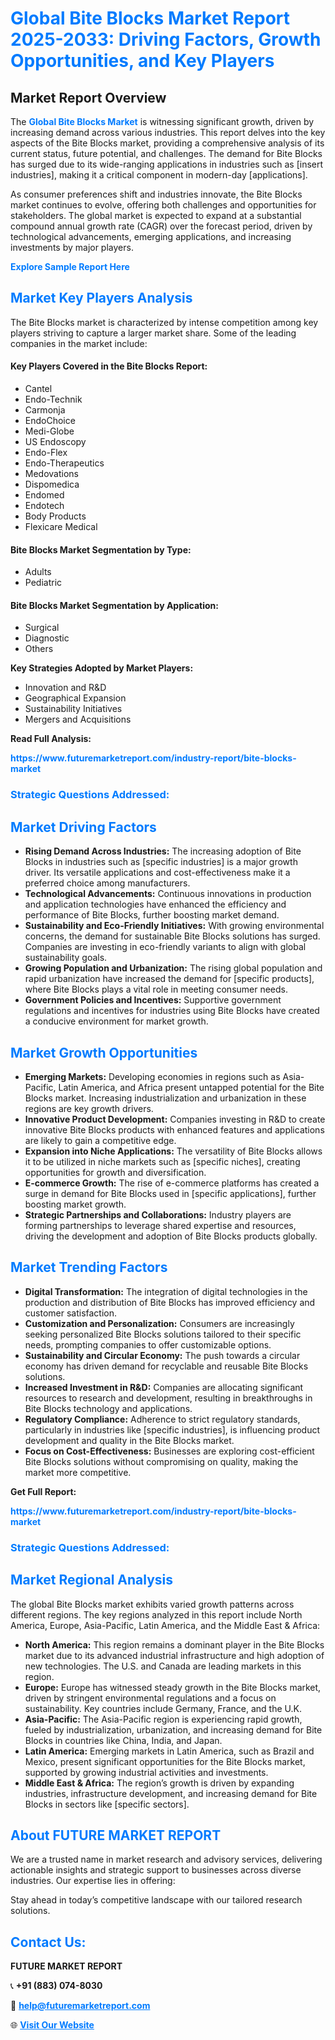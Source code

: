 <h1 style="color: #007BFF;">Global Bite Blocks Market Report 2025-2033: Driving Factors, Growth Opportunities, and Key Players</h1>

<section id="overview">
<h2>Market Report Overview</h2>
<p>The <a href="https://www.futuremarketreport.com/industry-report/bite-blocks-market" style="color: #007BFF; text-decoration: none;"><strong>Global Bite Blocks Market</strong></a> is witnessing significant growth, driven by increasing demand across various industries. This report delves into the key aspects of the Bite Blocks market, providing a comprehensive analysis of its current status, future potential, and challenges. The demand for Bite Blocks has surged due to its wide-ranging applications in industries such as [insert industries], making it a critical component in modern-day [applications].</p>
<p>As consumer preferences shift and industries innovate, the Bite Blocks market continues to evolve, offering both challenges and opportunities for stakeholders. The global market is expected to expand at a substantial compound annual growth rate (CAGR) over the forecast period, driven by technological advancements, emerging applications, and increasing investments by major players.</p>
</section>

<section id="overview">
<p><a href="https://www.futuremarketreport.com/request-sample/reportId=56579" style="color: #007BFF; text-decoration: none;"><strong>Explore Sample Report Here</strong></a></p>
</section>

<section id="key-players">
<h2 style="color: #007BFF;">Market Key Players Analysis</h2>
<p>The Bite Blocks market is characterized by intense competition among key players striving to capture a larger market share. Some of the leading companies in the market include:</p>
<h4>Key Players Covered in the Bite Blocks Report:</h4>
<ul><li>Cantel</li><li>Endo-Technik</li><li>Carmonja</li><li>EndoChoice</li><li>Medi-Globe</li><li>US Endoscopy</li><li>Endo-Flex</li><li>Endo-Therapeutics</li><li>Medovations</li><li>Dispomedica</li><li>Endomed</li><li>Endotech</li><li>Body Products</li><li>Flexicare Medical</li></ul>
<h4>Bite Blocks Market Segmentation by Type:</h4>
<ul><li>Adults</li><li>Pediatric</li></ul>

<h4>Bite Blocks Market Segmentation by Application:</h4>
<ul><li>Surgical</li><li>Diagnostic</li><li>Others</li></ul>
<p><strong>Key Strategies Adopted by Market Players:</strong></p>
<ul>
<li>Innovation and R&D</li>
<li>Geographical Expansion</li>
<li>Sustainability Initiatives</li>
<li>Mergers and Acquisitions</li>
</ul>
</section>

<section>
<p><strong>Read Full Analysis: </strong></p><a href="https://www.futuremarketreport.com/industry-report/bite-blocks-market" style="color: #007BFF; text-decoration: none;"><strong>https://www.futuremarketreport.com/industry-report/bite-blocks-market</strong></a>
<h3 style="color: #007BFF;">Strategic Questions Addressed:</h3>
</section>

<section id="driving-factors">
<h2 style="color: #007BFF;">Market Driving Factors</h2>
<ul>
<li><strong>Rising Demand Across Industries:</strong> The increasing adoption of Bite Blocks in industries such as [specific industries] is a major growth driver. Its versatile applications and cost-effectiveness make it a preferred choice among manufacturers.</li>
<li><strong>Technological Advancements:</strong> Continuous innovations in production and application technologies have enhanced the efficiency and performance of Bite Blocks, further boosting market demand.</li>
<li><strong>Sustainability and Eco-Friendly Initiatives:</strong> With growing environmental concerns, the demand for sustainable Bite Blocks solutions has surged. Companies are investing in eco-friendly variants to align with global sustainability goals.</li>
<li><strong>Growing Population and Urbanization:</strong> The rising global population and rapid urbanization have increased the demand for [specific products], where Bite Blocks plays a vital role in meeting consumer needs.</li>
<li><strong>Government Policies and Incentives:</strong> Supportive government regulations and incentives for industries using Bite Blocks have created a conducive environment for market growth.</li>
</ul>
</section>

<section id="growth-opportunities">
<h2 style="color: #007BFF;">Market Growth Opportunities</h2>
<ul>
<li><strong>Emerging Markets:</strong> Developing economies in regions such as Asia-Pacific, Latin America, and Africa present untapped potential for the Bite Blocks market. Increasing industrialization and urbanization in these regions are key growth drivers.</li>
<li><strong>Innovative Product Development:</strong> Companies investing in R&D to create innovative Bite Blocks products with enhanced features and applications are likely to gain a competitive edge.</li>
<li><strong>Expansion into Niche Applications:</strong> The versatility of Bite Blocks allows it to be utilized in niche markets such as [specific niches], creating opportunities for growth and diversification.</li>
<li><strong>E-commerce Growth:</strong> The rise of e-commerce platforms has created a surge in demand for Bite Blocks used in [specific applications], further boosting market growth.</li>
<li><strong>Strategic Partnerships and Collaborations:</strong> Industry players are forming partnerships to leverage shared expertise and resources, driving the development and adoption of Bite Blocks products globally.</li>
</ul>
</section>

<section id="trending-factors">
<h2 style="color: #007BFF;">Market Trending Factors</h2>
<ul>
<li><strong>Digital Transformation:</strong> The integration of digital technologies in the production and distribution of Bite Blocks has improved efficiency and customer satisfaction.</li>
<li><strong>Customization and Personalization:</strong> Consumers are increasingly seeking personalized Bite Blocks solutions tailored to their specific needs, prompting companies to offer customizable options.</li>
<li><strong>Sustainability and Circular Economy:</strong> The push towards a circular economy has driven demand for recyclable and reusable Bite Blocks solutions.</li>
<li><strong>Increased Investment in R&D:</strong> Companies are allocating significant resources to research and development, resulting in breakthroughs in Bite Blocks technology and applications.</li>
<li><strong>Regulatory Compliance:</strong> Adherence to strict regulatory standards, particularly in industries like [specific industries], is influencing product development and quality in the Bite Blocks market.</li>
<li><strong>Focus on Cost-Effectiveness:</strong> Businesses are exploring cost-efficient Bite Blocks solutions without compromising on quality, making the market more competitive.</li>
</ul>
</section>

<section>
<p><strong>Get Full Report: </strong></p><a href="https://www.futuremarketreport.com/industry-report/bite-blocks-market" style="color: #007BFF; text-decoration: none;"><strong>https://www.futuremarketreport.com/industry-report/bite-blocks-market</strong></a>
<h3 style="color: #007BFF;">Strategic Questions Addressed:</h3>
</section>


<section id="regional-analysis">
<h2 style="color: #007BFF;">Market Regional Analysis</h2>
<p>The global Bite Blocks market exhibits varied growth patterns across different regions. The key regions analyzed in this report include North America, Europe, Asia-Pacific, Latin America, and the Middle East & Africa:</p>
<ul>
<li><strong>North America:</strong> This region remains a dominant player in the Bite Blocks market due to its advanced industrial infrastructure and high adoption of new technologies. The U.S. and Canada are leading markets in this region.</li>
<li><strong>Europe:</strong> Europe has witnessed steady growth in the Bite Blocks market, driven by stringent environmental regulations and a focus on sustainability. Key countries include Germany, France, and the U.K.</li>
<li><strong>Asia-Pacific:</strong> The Asia-Pacific region is experiencing rapid growth, fueled by industrialization, urbanization, and increasing demand for Bite Blocks in countries like China, India, and Japan.</li>
<li><strong>Latin America:</strong> Emerging markets in Latin America, such as Brazil and Mexico, present significant opportunities for the Bite Blocks market, supported by growing industrial activities and investments.</li>
<li><strong>Middle East & Africa:</strong> The region’s growth is driven by expanding industries, infrastructure development, and increasing demand for Bite Blocks in sectors like [specific sectors].</li>
</ul>
</section>

<footer>
<h2 style="color: #007BFF;">About FUTURE MARKET REPORT</h2>
<p>We are a trusted name in market research and advisory services, delivering actionable insights and strategic support to businesses across diverse industries. Our expertise lies in offering:</p>

<p>Stay ahead in today’s competitive landscape with our tailored research solutions.</p>

<h2 style="color: #007BFF;">Contact Us:</h2>
<p><strong>FUTURE MARKET REPORT</strong></p>
<p>📞 <strong>+91 (883) 074-8030</strong></p>
<p>📧 <strong><a href="mailto:help@futuremarketreport.com" style="color: #007BFF;">help@futuremarketreport.com</a></strong></p>
<p>🌐 <strong><a href="https://www.futuremarketreport.com/" style="color: #007BFF;">Visit Our Website</a></strong></p>
</footer>